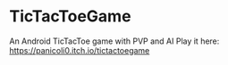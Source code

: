 # TicTacToeGame
 An Android TicTacToe game with PVP and AI
 Play it here: https://panicoli0.itch.io/tictactoegame 
